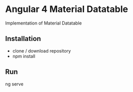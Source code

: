 # Angular 4 Material Datatable

Implementation of Material Datatable

## Installation

* clone / download repository
* npm install

## Run

ng serve

